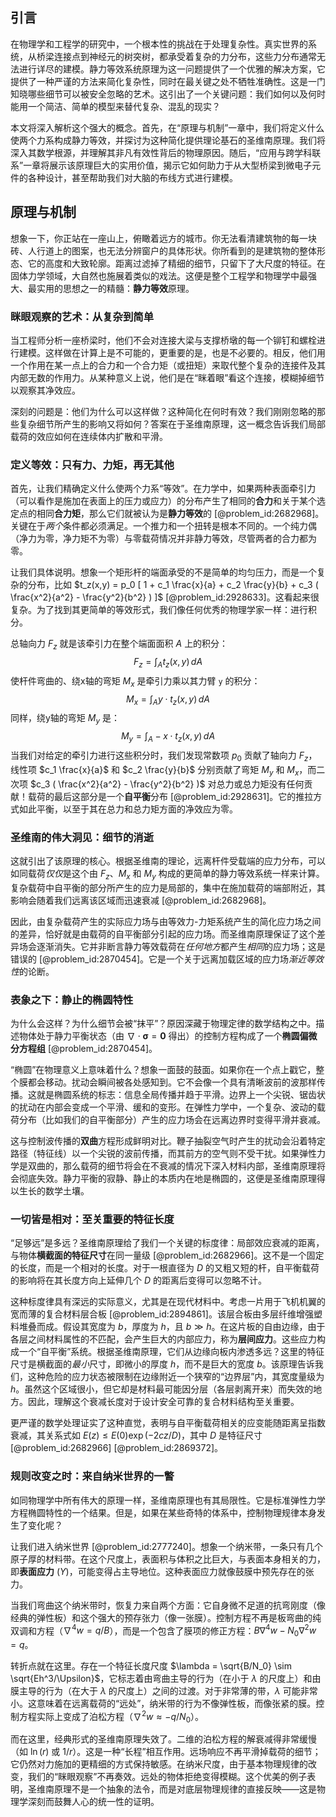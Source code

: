## 引言
在物理学和工程学的研究中，一个根本性的挑战在于处理复杂性。真实世界的系统，从桥梁连接点到神经元的树突树，都承受着复杂的力分布，这些力分布通常无法进行详尽的建模。静力等效系统原理为这一问题提供了一个优雅的解决方案，它提供了一种严谨的方法来简化复杂性，同时在最关键之处不牺牲准确性。这是一门知晓哪些细节可以被安全忽略的艺术。这引出了一个关键问题：我们如何以及何时能用一个简洁、简单的模型来替代复杂、混乱的现实？

本文将深入解析这个强大的概念。首先，在“原理与机制”一章中，我们将定义什么使两个力系构成静力等效，并探讨为这种简化提供理论基石的圣维南原理。我们将深入其数学根源，并理解其非凡有效性背后的物理原因。随后，“应用与跨学科联系”一章将展示该原理巨大的实用价值，揭示它如何助力于从大型桥梁到微电子元件的各种设计，甚至帮助我们对大脑的布线方式进行建模。

## 原理与机制

想象一下，你正站在一座山上，俯瞰着远方的城市。你无法看清建筑物的每一块砖、人行道上的图案，也无法分辨窗户的具体形状。你所看到的是建筑物的整体形态、它的高度和大致轮廓。距离过滤掉了精细的细节，只留下了大尺度的特征。在固体力学领域，大自然也施展着类似的戏法。这便是整个工程学和物理学中最强大、最实用的思想之一的精髓：**静力等效**原理。

### 眯眼观察的艺术：从复杂到简单

当工程师分析一座桥梁时，他们不会对连接大梁与支撑桥墩的每一个铆钉和螺栓进行建模。这样做在计算上是不可能的，更重要的是，也是不必要的。相反，他们用一个作用在某一点上的合力和一个合力矩（或扭矩）来取代整个复杂的连接件及其内部无数的作用力。从某种意义上说，他们是在“眯着眼”看这个连接，模糊掉细节以观察其净效应。

深刻的问题是：他们为什么可以这样做？这种简化在何时有效？我们刚刚忽略的那些复杂细节所产生的影响又将如何？答案在于圣维南原理，这一概念告诉我们局部载荷的效应如何在连续体内扩散和平滑。

### 定义等效：只有力、力矩，再无其他

首先，让我们精确定义什么使两个力系“等效”。在力学中，如果两种表面牵引力（可以看作是施加在表面上的压力或应力）的分布产生了相同的**合力**和关于某个选定点的相同**合力矩**，那么它们就被认为是**静力等效**的 [@problem_id:2682968]。关键在于*两个*条件都必须满足。一个推力和一个扭转是根本不同的。一个纯力偶（净力为零，净力矩不为零）与零载荷情况并非静力等效，尽管两者的合力都为零。

让我们具体说明。想象一个矩形杆的端面承受的不是简单的均匀压力，而是一个复杂的分布，比如 $t_z(x,y) = p_0 [ 1 + c_1 \frac{x}{a} + c_2 \frac{y}{b} + c_3 ( \frac{x^2}{a^2} - \frac{y^2}{b^2} ) ]$ [@problem_id:2928633]。这看起来很复杂。为了找到其更简单的等效形式，我们像任何优秀的物理学家一样：进行积分。

总轴向力 $F_z$ 就是该牵引力在整个端面面积 $A$ 上的积分：
$$
F_z = \int_A t_z(x,y) \,dA
$$
使杆件弯曲的、绕x轴的弯矩 $M_x$ 是牵引力乘以其力臂 `y` 的积分：
$$
M_x = \int_A y \cdot t_z(x,y) \,dA
$$
同样，绕y轴的弯矩 $M_y$ 是：
$$
M_y = \int_A -x \cdot t_z(x,y) \,dA
$$
当我们对给定的牵引力进行这些积分时，我们发现常数项 $p_0$ 贡献了轴向力 $F_z$，线性项 $c_1 \frac{x}{a}$ 和 $c_2 \frac{y}{b}$ 分别贡献了弯矩 $M_y$ 和 $M_x$，而二次项 $c_3 ( \frac{x^2}{a^2} - \frac{y^2}{b^2} )$ 对总力或总力矩没有任何贡献！载荷的最后这部分是一个**自平衡**分布 [@problem_id:2928631]。它的推拉方式如此平衡，以至于其在总力和总力矩方面的净效应为零。

### 圣维南的伟大洞见：细节的消逝

这就引出了该原理的核心。根据圣维南的理论，远离杆件受载端的应力分布，可以如同载荷*仅仅*是这个由 $F_z$、$M_x$ 和 $M_y$ 构成的更简单的静力等效系统一样来计算。复杂载荷中自平衡的部分所产生的应力是局部的，集中在施加载荷的端部附近，其影响会随着我们远离该区域而迅速衰减 [@problem_id:2682968]。

因此，由复杂载荷产生的实际应力场与由等效力-力矩系统产生的简化应力场之间的差异，恰好就是由载荷的自平衡部分引起的应力场。而圣维南原理保证了这个差异场会逐渐消失。它并非断言静力等效载荷在*任何地方*都产生*相同*的应力场；这是错误的 [@problem_id:2870454]。它是一个关于远离加载区域的应力场*渐近等效性*的论断。

### 表象之下：静止的椭圆特性

为什么会这样？为什么细节会被“抹平”？原因深藏于物理定律的数学结构之中。描述物体处于静力平衡状态（由 $\nabla \cdot \boldsymbol{\sigma} = \mathbf{0}$ 得出）的控制方程构成了一个**椭圆偏微分方程组** [@problem_id:2870454]。

“椭圆”在物理意义上意味着什么？想象一面鼓的鼓面。如果你在一个点上戳它，整个膜都会移动。扰动会瞬间被各处感知到。它不会像一个具有清晰波前的波那样传播。这就是椭圆系统的标志：信息全局传播并趋于平滑。边界上一个尖锐、锯齿状的扰动在内部会变成一个平滑、缓和的变形。在弹性力学中，一个复杂、波动的载荷分布（比如我们的自平衡部分）产生的应力场会在远离边界时变得平滑并衰减。

这与控制波传播的**双曲**方程形成鲜明对比。鞭子抽裂空气时产生的扰动会沿着特定路径（特征线）以一个尖锐的波前传播，而其前方的空气则不受干扰。如果弹性力学是双曲的，那么载荷的细节将会在不衰减的情况下深入材料内部，圣维南原理将会彻底失效。静力平衡的寂静、静止的本质内在地是椭圆的，这便是圣维南原理得以生长的数学土壤。

### 一切皆是相对：至关重要的特征长度

“足够远”是多远？圣维南原理给了我们一个关键的标度律：局部效应衰减的距离，与物体**横截面的特征尺寸**在同一量级 [@problem_id:2682966]。这不是一个固定的长度，而是一个相对的长度。对于一根直径为 $D$ 的又粗又短的杆，自平衡载荷的影响将在其长度方向上延伸几个 $D$ 的距离后变得可以忽略不计。

这种标度律具有深远的实际意义，尤其是在现代材料中。考虑一片用于飞机机翼的宽而薄的复合材料层合板 [@problem_id:2894861]。该层合板由多层纤维增强塑料堆叠而成。假设其宽度为 $b$，厚度为 $h$，且 $b \gg h$。在这片板的自由边缘，由于各层之间材料属性的不匹配，会产生巨大的内部应力，称为**层间应力**。这些应力构成一个“自平衡”系统。根据圣维南原理，它们从边缘向板内渗透多远？这里的特征尺寸是横截面的*最小*尺寸，即微小的厚度 $h$，而不是巨大的宽度 $b$。该原理告诉我们，这种危险的应力状态被限制在边缘附近一个狭窄的“边界层”内，其宽度量级为 $h$。虽然这个区域很小，但它却是材料最可能因分层（各层剥离开来）而失效的地方。因此，理解这个衰减长度对于设计安全可靠的复合材料结构至关重要。

更严谨的数学处理证实了这种直觉，表明与自平衡载荷相关的应变能随距离呈指数衰减，其关系式如 $E(z) \le E(0) \exp(-2cz/D)$，其中 $D$ 是特征尺寸 [@problem_id:2682966] [@problem_id:2869372]。

### 规则改变之时：来自纳米世界的一瞥

如同物理学中所有伟大的原理一样，圣维南原理也有其局限性。它是标准弹性力学方程椭圆特性的一个结果。但是，如果在某些奇特的体系中，控制物理规律本身发生了变化呢？

让我们进入纳米世界 [@problem_id:2777240]。想象一个纳米带，一条只有几个原子厚的材料带。在这个尺度上，表面积与体积之比巨大，与表面本身相关的力，即**表面应力** ($\Upsilon$)，可能变得占主导地位。这种表面应力就像鼓膜中预先存在的张力。

当我们弯曲这个纳米带时，恢复力来自两个方面：它自身微不足道的抗弯刚度（像经典的弹性板）和这个强大的预存张力（像一张膜）。控制方程不再是板弯曲的纯双调和方程（$\nabla^4 w = q/B$），而是一个包含了膜项的修正方程：$B \nabla^4 w - N_0 \nabla^2 w = q$。

转折点就在这里。存在一个特征长度尺度 $\lambda = \sqrt{B/N_0} \sim \sqrt{Eh^3/\Upsilon}$，它标志着由弯曲主导的行为（在小于 $\lambda$ 的尺度上）和由膜主导的行为（在大于 $\lambda$ 的尺度上）之间的过渡。对于非常薄的带，$\lambda$ 可能非常小。这意味着在远离载荷的“远处”，纳米带的行为不像弹性板，而像张紧的膜。控制方程实际上变成了泊松方程（$\nabla^2 w \approx -q/N_0$）。

而在这里，经典形式的圣维南原理失效了。二维的泊松方程的解衰减得非常缓慢（如 $\ln(r)$ 或 $1/r$）。这是一种“长程”相互作用。远场响应不再平滑掉载荷的细节；它仍然对力施加的更精细的方式保持敏感。在纳米尺度，由于基本物理规律的改变，我们的“眯眼观察”不再奏效。远处的物体拒绝变得模糊。这个优美的例子表明，圣维南原理不是一个抽象的法令，而是对底层物理规律的直接反映——这是物理学深刻而鼓舞人心的统一性的证明。

